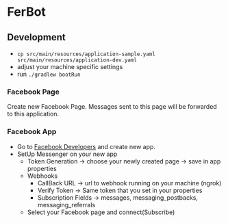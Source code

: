 # FerBot


## Development
* `cp src/main/resources/application-sample.yaml src/main/resources/application-dev.yaml`
* adjust your machine specific settings
* run `./gradlew bootRun`

### Facebook Page
Create new Facebook Page. Messages sent to this page will be forwarded to this application.

### Facebook App
* Go to [Facebook Developers](https://developers.facebook.com/) and create new app.
* SetUp Messenger on your new app
    * Token Generation -> choose your newly created page -> save in app properties
    * Webhooks
        * CallBack URL -> url to webhook running on your machine (ngrok)
        * Verify Token -> Same token that you set in your properties
        * Subscription Fields -> messages, messaging_postbacks, messaging_referrals
    * Select your Facebook page and connect(Subscribe)
